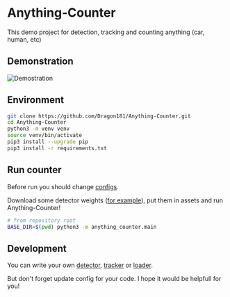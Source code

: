 # Anything-Counter
This demo project for detection, tracking and counting anything (car, human, etc)

## Demonstration
![Demostration](assets/readme_assets/example1.gif)

## Environment
```bash
git clone https://github.com/Dragon181/Anything-Counter.git
cd Anything-Counter
python3 -m venv venv
source venv/bin/activate
pip3 install --upgrade pip
pip3 install -r requirements.txt
```

## Run counter
Before run you should change [configs](config/anything_counter).

Download some detector weights ([for example](https://github.com/openvinotoolkit/open_model_zoo/blob/master/models/intel/person-detection-0202/README.md)), put them in assets and run Anything-Counter!
```bash
# from repository root
BASE_DIR=$(pwd) python3 -m anything_counter.main
```

## Development
You can write your own [detector](anything_counter/detectors), [tracker](anything_counter/trackers) or [loader](anything_counter/loaders).

But don't forget update config for your code.
I hope it would be helpfull for you!